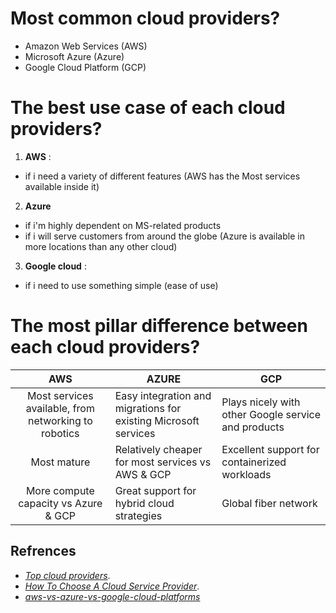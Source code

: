 # Most common cloud providers?
- Amazon Web Services (AWS)
- Microsoft Azure (Azure)
- Google Cloud Platform (GCP)

# The best use case of each cloud providers?
1. **AWS** :

  - if i need a variety of different features (AWS has the Most services available inside it)

2. **Azure**

  - if i'm highly dependent on MS-related products
  - if i will serve customers from around the globe (Azure is available in more locations than any other cloud)

3. **Google cloud** :

  - if i need to use something simple (ease of use)

# The most pillar difference between each cloud providers?
|                          AWS                         | AZURE                                                           | GCP                                                 |
|:----------------------------------------------------:|-----------------------------------------------------------------|-----------------------------------------------------|
| Most services available, from networking to robotics | Easy integration and migrations for existing Microsoft services | Plays nicely with other Google service and products |
| Most mature                                          | Relatively cheaper for most services vs AWS & GCP               | Excellent support for containerized workloads       |
| More compute capacity vs Azure & GCP                 | Great support for hybrid cloud strategies                       | Global fiber network                                |

## Refrences
- [*Top cloud providers*](https://www.c-sharpcorner.com/article/top-10-cloud-service-providers/).
- [*How To Choose A Cloud Service Provider*](https://www.c-sharpcorner.com/article/how-to-choose-a-cloud-service-provider/).
- [*aws-vs-azure-vs-google-cloud-platforms*](https://www.bmc.com/blogs/aws-vs-azure-vs-google-cloud-platforms/)
